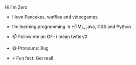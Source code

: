 Hi i'm Zero 
- I love Pancakes, waffles and videogames
- I’m learning programming in HTML, java, CSS and Python

- 📫 Follow me on OF- i mean twtter/X  
- 😄 Pronouns: Bug
- ⚡ Fun fact: Get real!

<!---
EntropyZER0/EntropyZER0 is a ✨ special ✨ repository because its `README.md` (this file) appears on your GitHub profile.
You can click the Preview link to take a look at your changes.
--->
